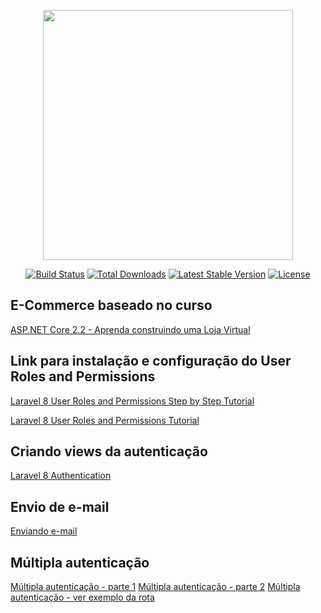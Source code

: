 <p align="center"><a href="https://laravel.com" target="_blank"><img src="https://raw.githubusercontent.com/laravel/art/master/logo-lockup/5%20SVG/2%20CMYK/1%20Full%20Color/laravel-logolockup-cmyk-red.svg" width="400"></a></p>

<p align="center">
<a href="https://travis-ci.org/laravel/framework"><img src="https://travis-ci.org/laravel/framework.svg" alt="Build Status"></a>
<a href="https://packagist.org/packages/laravel/framework"><img src="https://poser.pugx.org/laravel/framework/d/total.svg" alt="Total Downloads"></a>
<a href="https://packagist.org/packages/laravel/framework"><img src="https://poser.pugx.org/laravel/framework/v/stable.svg" alt="Latest Stable Version"></a>
<a href="https://packagist.org/packages/laravel/framework"><img src="https://poser.pugx.org/laravel/framework/license.svg" alt="License"></a>
</p>

## E-Commerce baseado no curso 
<a href="https://www.udemy.com/course/aspnet-core-22-aprenda-construindo-uma-loja-virtual/">ASP.NET Core 2.2 - Aprenda construindo uma Loja Virtual</a>

## Link para instalação e configuração do User Roles and Permissions
<p>
    <a href="https://codeanddeploy.com/blog/laravel/laravel-8-user-roles-and-permissions-step-by-step-tutorial">Laravel 8 User Roles and Permissions Step by Step Tutorial</a>
</p>
<p>
    <a href="https://www.itsolutionstuff.com/post/laravel-8-user-roles-and-permissions-tutorialexample.html">Laravel 8 User Roles and Permissions Tutorial</a>
</p>

## Criando views da autenticação
<p>
    <a href="https://laravelarticle.com/laravel-8-authentication-tutorial">Laravel 8 Authentication</a>
</p>

## Envio de e-mail
<p>
    <a href=https://www.tutorialspoint.com/laravel/laravel_sending_email.htm>Enviando e-mail</a>
</p>

## Múltipla autenticação
<p>
    <a href="https://medium.com/@sagarmaheshwary31/laravel-multiple-guards-authentication-setup-and-login-2761564da986">Múltipla autenticação - parte 1</a>
    <a href="https://medium.com/@sagarmaheshwary31/laravel-multiple-guards-authentication-middleware-login-throttle-and-password-reset-a822e26f15ac">Múltipla autenticação - parte 2</a>
    <a href="https://www.laravelcode.com/post/laravel-8-multiple-authentication-tutorial-example">Múltipla autenticação - ver exemplo da rota</a>
</p>
